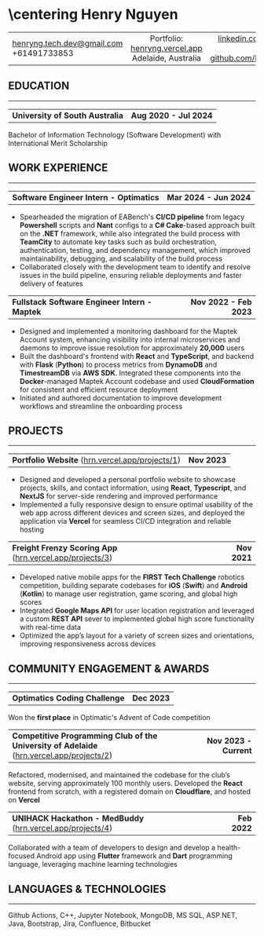 # \centering Henry Nguyen

|     |  |   |
| :- | :-: | -: |
| henryng.tech.dev@gmail.com <br> +61491733853  | Portfolio: [henryng.vercel.app](https://henryng.vercel.app/about) <br> Adelaide, Australia | [linkedin.com/in/henry-nguyen0/](https://linkedin.com/in/henry-nguyen0/) <br> [github.com/HenryNg101](https://github.com/HenryNg101) |

## EDUCATION

---

|     |  |
| :-------- | -: |
| **University of South Australia** | **Aug 2020 - Jul 2024** |

Bachelor of Information Technology (Software Development) with International Merit Scholarship

## WORK EXPERIENCE

---

|     |  |
| :-------- | -: |
| **Software Engineer Intern - Optimatics** | **Mar 2024 - Jun 2024** |

- Spearheaded the migration of EABench's **CI/CD pipeline** from legacy **Powershell** scripts and **Nant** configs to a **C# Cake**-based approach built on the **.NET** framework, while also integrated the build process with **TeamCity** to automate key tasks such as build orchestration, authentication, testing, and dependency management, which improved maintainability, debugging, and scalability of the build process
- Collaborated closely with the development team to identify and resolve issues in the build pipeline, ensuring reliable deployments and faster delivery of features

|     |  |
| :-------- | -: |
| **Fullstack Software Engineer Intern - Maptek** | **Nov 2022 - Feb 2023** |

- Designed and implemented a monitoring dashboard for the Maptek Account system, enhancing visibility into internal microservices and daemons to improve issue resolution for approximately **20,000** users
- Built the dashboard's frontend with **React** and **TypeScript**, and backend with **Flask** (**Python**) to process metrics from **DynamoDB** and **TimestreamDB** via **AWS SDK**. Integrated these components into the **Docker**-managed Maptek Account codebase and used **CloudFormation** for consistent and efficient resource deployment
- Initiated and authored documentation to improve development workflows and streamline the onboarding process

## PROJECTS

---

|     |  |
| :-------- | -: |
| **Portfolio Website** ([hrn.vercel.app/projects/1](https://hrn.vercel.app/projects/1)) | **Nov 2023** |

- Designed and developed a personal portfolio website to showcase projects, skills, and contact information, using **React**, **Typescript**, and **NextJS** for server-side rendering and improved performance
- Implemented a fully responsive design to ensure optimal usability of the web app across different devices and screen sizes, and deployed the application via **Vercel** for seamless CI/CD integration and reliable hosting

|     |  |
| :-------- | -: |
| **Freight Frenzy Scoring App** ([hrn.vercel.app/projects/3](https://hrn.vercel.app/projects/3)) | **Nov 2021** |

- Developed native mobile apps for the **FIRST Tech Challenge** robotics competition, building separate codebases for **iOS** (**Swift**) and **Android** (**Kotlin**) to manage user registration, game scoring, and global high scores
- Integrated **Google Maps API** for user location registration and leveraged a custom **REST API** sever to implemented global high score functionality with real-time data
- Optimized the app’s layout for a variety of screen sizes and orientations, improving responsiveness across devices

## COMMUNITY ENGAGEMENT & AWARDS

---

|     |  |
| :-------- | -: |
| **Optimatics Coding Challenge** | **Dec 2023** |
Won the **first place** in Optimatic's Advent of Code competition

|     |  |
| :-------- | -: |
| **Competitive Programming Club of the University of Adelaide** ([hrn.vercel.app/projects/2](https://hrn.vercel.app/projects/2)) | **Nov 2023 - Current** |
Refactored, modernised, and maintained the codebase for the club’s website, serving approximately 100 monthly users. Developed the **React** frontend from scratch, with a registered domain on **Cloudflare**, and hosted on **Vercel**

|     |  |
| :-------- | -: |
| **UNIHACK Hackathon - MedBuddy** ([hrn.vercel.app/projects/4](https://hrn.vercel.app/projects/4)) | **Feb 2022** |
Collaborated with a team of developers to design and develop a health-focused Android app using **Flutter** framework and **Dart** programming language, leveraging machine learning technologies

## LANGUAGES & TECHNOLOGIES

---

Github Actions, C++, Jupyter Notebook, MongoDB, MS SQL, ASP.NET, Java, Bootstrap, Jira, Confluence, Bitbucket